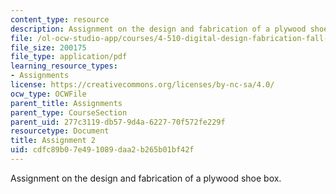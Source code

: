 ```yaml
---
content_type: resource
description: Assignment on the design and fabrication of a plywood shoe box.
file: /ol-ocw-studio-app/courses/4-510-digital-design-fabrication-fall-2008/cdfc89b07e491089daa2b265b01bf42f_assn2.pdf
file_size: 200175
file_type: application/pdf
learning_resource_types:
- Assignments
license: https://creativecommons.org/licenses/by-nc-sa/4.0/
ocw_type: OCWFile
parent_title: Assignments
parent_type: CourseSection
parent_uid: 277c3119-db57-9d4a-6227-70f572fe229f
resourcetype: Document
title: Assignment 2
uid: cdfc89b0-7e49-1089-daa2-b265b01bf42f
---
```

Assignment on the design and fabrication of a plywood shoe box.